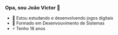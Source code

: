 ### Opa, sou João Victor 👋

- 🔭 Estou estudando e desenvolvendo jogos digitais 
- 🌱 Formado em Desenvouvimento de Sistemas 
- ⚡ Tenho 18 anos 

<div>
  <a href="https://github.com/medeiros319">
